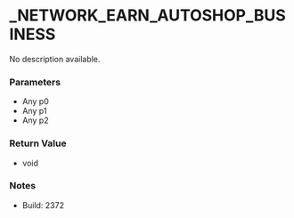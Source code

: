 # _NETWORK_EARN_AUTOSHOP_BUSINESS

No description available.

### Parameters
* Any p0
* Any p1
* Any p2

### Return Value
* void

### Notes
* Build: 2372

